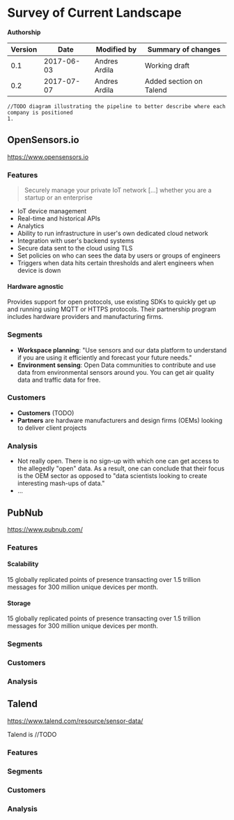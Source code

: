 # Survey of Current Landscape

**Authorship**

|Version|Date|Modified by|Summary of changes|
|-------|----|-----------|------------------|
|  0.1  | 2017-06-03 | Andres Ardila | Working draft |
|  0.2  | 2017-07-07 | Andres Ardila | Added section on Talend |


```
//TODO diagram illustrating the pipeline to better describe where each company is positioned
1.
```

## OpenSensors.io

https://www.opensensors.io

### Features

> Securely manage your private IoT network [...] whether you are a startup or an enterprise

* IoT device management
* Real-time and historical APIs
* Analytics
* Ability to run infrastructure in user's own dedicated cloud network
* Integration with user's backend systems
* Secure data sent to the cloud using TLS
* Set policies on who can sees the data by users or groups of engineers
* Triggers when data hits certain thresholds and alert engineers when device is down

#### Hardware agnostic
Provides support for open protocols, use existing SDKs to quickly get up and running using MQTT or HTTPS protocols. Their partnership program includes hardware providers and manufacturing firms.

### Segments
* **Workspace planning**:  "Use sensors and our data platform to understand if you are using it efficiently and forecast your future needs."
* **Environment sensing**: Open Data communities to contribute and use data from environmental sensors around you. You can get air quality data and traffic data for free.

### Customers
* **Customers** (TODO)
* **Partners** are hardware manufacturers and design firms (OEMs) looking to deliver client projects

### Analysis
* Not really open. There is no sign-up with which one can get access to the allegedly "open" data. As a result, one can conclude that their focus is the OEM sector as opposed to "data scientists looking to create interesting mash-ups of data."
* ...


## PubNub

https://www.pubnub.com/

### Features

#### Scalability

15 globally replicated points of presence transacting over 1.5 trillion messages for 300 million unique devices per month.

#### Storage

15 globally replicated points of presence transacting over 1.5 trillion messages for 300 million unique devices per month.

### Segments

### Customers

### Analysis


## Talend

https://www.talend.com/resource/sensor-data/

Talend is //TODO

### Features

### Segments

### Customers

### Analysis
